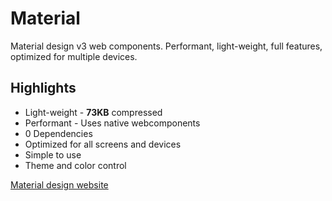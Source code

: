 # Material
Material design v3 web components. Performant, light-weight, full features, optimized for multiple devices.

## Highlights
- Light-weight - **73KB** compressed
- Performant - Uses native webcomponents
- 0 Dependencies
- Optimized for all screens and devices
- Simple to use
- Theme and color control


[Material design website](http://material.io/)
